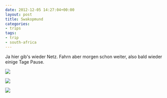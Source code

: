 ```yaml
---
date: 2012-12-05 14:27:04+00:00
layout: post
title: Swakopmund
categories:
- trips
tags:
- trip
- south-africa
---
```


Ja hier gib's wieder Netz. Fahrn aber morgen schon weiter, also bald wieder einige Tage Pause. 





[![](http://clemi.ag3r.at/wp-content/uploads/2012/12/wpid-Photo-05.12.2012-1310.jpg)](http://clemi.ag3r.at/wp-content/uploads/2012/12/wpid-Photo-05.12.2012-1310.jpg)


<!-- more -->



[![](http://clemi.ag3r.at/wp-content/uploads/2012/12/wpid-Photo-05.12.2012-1309.jpg)](http://clemi.ag3r.at/wp-content/uploads/2012/12/wpid-Photo-05.12.2012-1309.jpg)





[![](http://clemi.ag3r.at/wp-content/uploads/2012/12/wpid-Photo-05.12.2012-1356.jpg)](http://clemi.ag3r.at/wp-content/uploads/2012/12/wpid-Photo-05.12.2012-1356.jpg)




